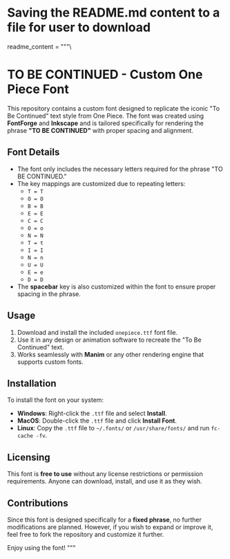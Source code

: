 # Saving the README.md content to a file for user to download

readme_content = """\
# TO BE CONTINUED - Custom One Piece Font

This repository contains a custom font designed to replicate the iconic "To Be Continued" text style from One Piece. The font was created using **FontForge** and **Inkscape** and is tailored specifically for rendering the phrase **"TO BE CONTINUED"** with proper spacing and alignment.

## Font Details
- The font only includes the necessary letters required for the phrase "TO BE CONTINUED."
- The key mappings are customized due to repeating letters:
  - `T = T`
  - `O = O`
  - `B = B`
  - `E = E`
  - `C = C`
  - `O = o`
  - `N = N`
  - `T = t`
  - `I = I`
  - `N = n`
  - `U = U`
  - `E = e`
  - `D = D`
- The **spacebar** key is also customized within the font to ensure proper spacing in the phrase.

## Usage
1. Download and install the included `onepiece.ttf` font file.
2. Use it in any design or animation software to recreate the "To Be Continued" text.
3. Works seamlessly with **Manim** or any other rendering engine that supports custom fonts.

## Installation
To install the font on your system:
- **Windows**: Right-click the `.ttf` file and select **Install**.
- **MacOS**: Double-click the `.ttf` file and click **Install Font**.
- **Linux**: Copy the `.ttf` file to `~/.fonts/` or `/usr/share/fonts/` and run `fc-cache -fv`.

## Licensing
This font is **free to use** without any license restrictions or permission requirements. Anyone can download, install, and use it as they wish.

## Contributions
Since this font is designed specifically for a **fixed phrase**, no further modifications are planned. However, if you wish to expand or improve it, feel free to fork the repository and customize it further.

Enjoy using the font!
"""